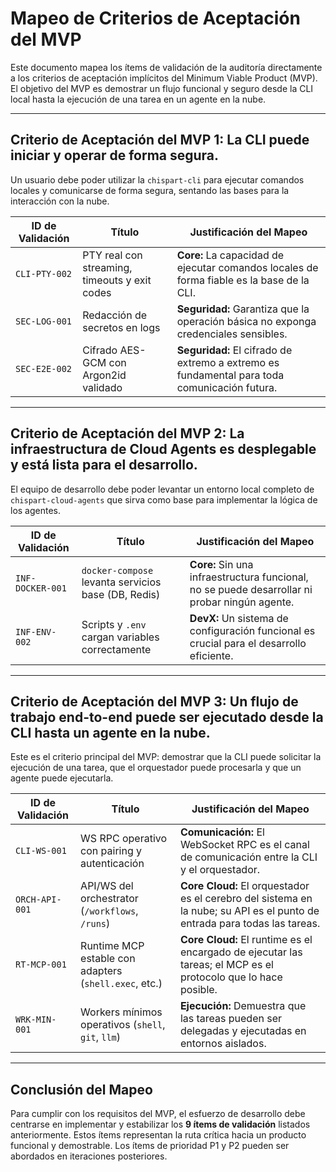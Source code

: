 # Mapeo de Criterios de Aceptación del MVP

Este documento mapea los ítems de validación de la auditoría directamente a los criterios de aceptación implícitos del Minimum Viable Product (MVP). El objetivo del MVP es demostrar un flujo funcional y seguro desde la CLI local hasta la ejecución de una tarea en un agente en la nube.

---

## Criterio de Aceptación del MVP 1: La CLI puede iniciar y operar de forma segura.

Un usuario debe poder utilizar la `chispart-cli` para ejecutar comandos locales y comunicarse de forma segura, sentando las bases para la interacción con la nube.

| ID de Validación | Título                                        | Justificación del Mapeo                                                                 |
| ---------------- | --------------------------------------------- | --------------------------------------------------------------------------------------- |
| `CLI-PTY-002`    | PTY real con streaming, timeouts y exit codes | **Core:** La capacidad de ejecutar comandos locales de forma fiable es la base de la CLI.   |
| `SEC-LOG-001`    | Redacción de secretos en logs                 | **Seguridad:** Garantiza que la operación básica no exponga credenciales sensibles.       |
| `SEC-E2E-002`    | Cifrado AES-GCM con Argon2id validado         | **Seguridad:** El cifrado de extremo a extremo es fundamental para toda comunicación futura. |

---

## Criterio de Aceptación del MVP 2: La infraestructura de Cloud Agents es desplegable y está lista para el desarrollo.

El equipo de desarrollo debe poder levantar un entorno local completo de `chispart-cloud-agents` que sirva como base para implementar la lógica de los agentes.

| ID de Validación | Título                                              | Justificación del Mapeo                                                                |
| ---------------- | --------------------------------------------------- | -------------------------------------------------------------------------------------- |
| `INF-DOCKER-001` | `docker-compose` levanta servicios base (DB, Redis) | **Core:** Sin una infraestructura funcional, no se puede desarrollar ni probar ningún agente. |
| `INF-ENV-002`    | Scripts y `.env` cargan variables correctamente     | **DevX:** Un sistema de configuración funcional es crucial para el desarrollo eficiente.     |

---

## Criterio de Aceptación del MVP 3: Un flujo de trabajo end-to-end puede ser ejecutado desde la CLI hasta un agente en la nube.

Este es el criterio principal del MVP: demostrar que la CLI puede solicitar la ejecución de una tarea, que el orquestador puede procesarla y que un agente puede ejecutarla.

| ID de Validación | Título                                                  | Justificación del Mapeo                                                                                              |
| ---------------- | ------------------------------------------------------- | -------------------------------------------------------------------------------------------------------------------- |
| `CLI-WS-001`     | WS RPC operativo con pairing y autenticación            | **Comunicación:** El WebSocket RPC es el canal de comunicación entre la CLI y el orquestador.                        |
| `ORCH-API-001`   | API/WS del orchestrator (`/workflows`, `/runs`)         | **Core Cloud:** El orquestador es el cerebro del sistema en la nube; su API es el punto de entrada para todas las tareas. |
| `RT-MCP-001`     | Runtime MCP estable con adapters (`shell.exec`, etc.)   | **Core Cloud:** El runtime es el encargado de ejecutar las tareas; el MCP es el protocolo que lo hace posible.         |
| `WRK-MIN-001`    | Workers mínimos operativos (`shell`, `git`, `llm`)      | **Ejecución:** Demuestra que las tareas pueden ser delegadas y ejecutadas en entornos aislados.                        |

---

## Conclusión del Mapeo

Para cumplir con los requisitos del MVP, el esfuerzo de desarrollo debe centrarse en implementar y estabilizar los **9 ítems de validación** listados anteriormente. Estos ítems representan la ruta crítica hacia un producto funcional y demostrable. Los ítems de prioridad P1 y P2 pueden ser abordados en iteraciones posteriores.
